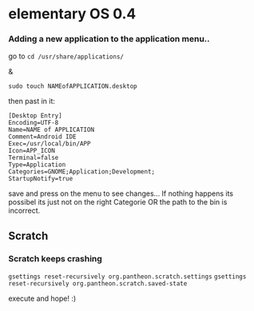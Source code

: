 # elementary OS 0.4

### Adding a new application to the application menu..

go to `cd /usr/share/applications/`

&

`sudo touch NAMEofAPPLICATION.desktop`

then past in it:

```
[Desktop Entry]
Encoding=UTF-8
Name=NAME of APPLICATION
Comment=Android IDE
Exec=/usr/local/bin/APP
Icon=APP_ICON
Terminal=false
Type=Application
Categories=GNOME;Application;Development;
StartupNotify=true
```

save and press on the menu to see changes...
If nothing happens its possibel its just not on the right Categorie OR the path to the bin is incorrect.

## Scratch

### Scratch keeps crashing

`gsettings reset-recursively org.pantheon.scratch.settings`
`gsettings reset-recursively org.pantheon.scratch.saved-state`

execute and hope! :)
